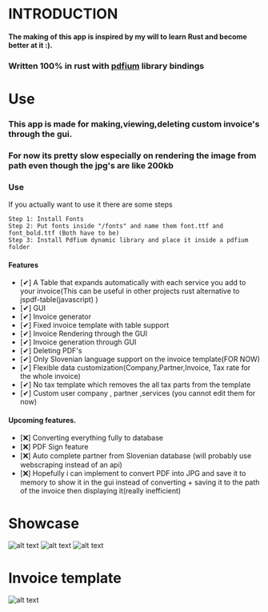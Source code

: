 # INTRODUCTION

#### The making of this app is inspired by my will to learn Rust and become better at it :).

### Written 100% in rust with [pdfium](https://github.com/bblanchon/pdfium-binaries/releases) library bindings

# Use

### This app is made for making,viewing,deleting custom invoice's through the gui.

### For now its pretty slow especially on rendering the image from path even though the jpg's are like 200kb

### Use 
If you actually want to use it there are some steps 
```
Step 1: Install Fonts
Step 2: Put fonts inside "/fonts" and name them font.ttf and font_bold.ttf (Both have to be)
Step 3: Install Pdfium dynamic library and place it inside a pdfium folder
```
#### Features
- [✔] A Table that expands automatically with each service you add to your invoice(This can be useful in other projects rust alternative to jspdf-table(javascript) )
- [✔] GUI
- [✔] Invoice generator
- [✔] Fixed invoice template with table support
- [✔] Invoice Rendering through the GUI
- [✔] Invoice generation through GUI
- [✔] Deleting PDF's
- [✔] Only Slovenian language support on the invoice template(FOR NOW)
- [✔] Flexible data customization(Company,Partner,Invoice, Tax rate for the whole invoice)
- [✔] No tax template which removes the all tax parts from the template
- [✔] Custom user company , partner ,services (you cannot edit them for now)
#### Upcoming features.
- [❌] Converting everything fully to database
- [❌] PDF Sign feature
- [❌] Auto complete partner from Slovenian database (will probably use webscraping instead of an api)
- [❌] Hopefully i can implement to convert PDF into JPG and save it to memory to show it in the gui instead of converting + saving it to the path of the invoice then displaying it(really inefficient)

# Showcase

![alt text](https://i.imgur.com/pwrZ4Xj.png "PDF Viewer")
![alt text](https://i.imgur.com/No2S5RC.png "Invoice Creation") 
![alt text](https://i.imgur.com/2x5kPi6.png "Logo Title Text 1")

# Invoice template

![alt text](https://i.imgur.com/oSGMmMe.png "Logo Title Text 1")
